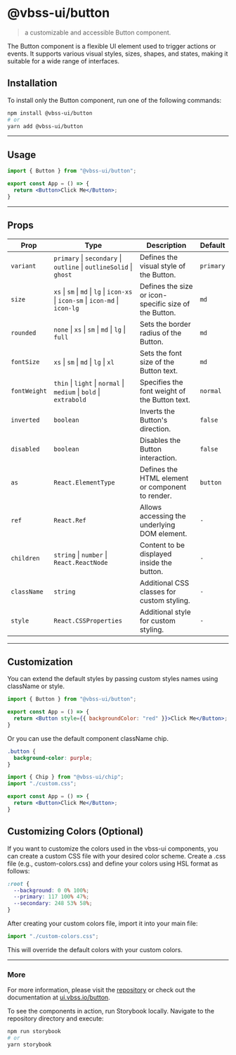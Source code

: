 # @vbss-ui/button

> a customizable and accessible Button component.

The Button component is a flexible UI element used to trigger actions or events. It supports various visual styles, sizes, shapes, and states, making it suitable for a wide range of interfaces.

## **Installation**

To install only the Button component, run one of the following commands:

```bash
npm install @vbss-ui/button
# or
yarn add @vbss-ui/button
```

---

## **Usage**

```jsx
import { Button } from "@vbss-ui/button";

export const App = () => {
  return <Button>Click Me</Button>;
}
```

---

## **Props**

| Prop         | Type                                                                             | Description                                           | Default   |
|--------------|----------------------------------------------------------------------------------|-------------------------------------------------------|-----------|
| `variant`    | `primary` \| `secondary` \| `outline` \| `outlineSolid` \| `ghost`               | Defines the visual style of the Button.               | `primary` |
| `size`       | `xs` \| `sm` \| `md` \| `lg` \| `icon-xs` \| `icon-sm` \| `icon-md` \| `icon-lg` | Defines the size or icon-specific size of the Button. | `md`      |
| `rounded`    | `none` \| `xs` \| `sm` \| `md` \| `lg` \| `full`                                 | Sets the border radius of the Button.                 | `md`      |
| `fontSize`   | `xs` \| `sm` \| `md` \| `lg` \| `xl`                                             | Sets the font size of the Button text.                | `md`      |
| `fontWeight` | `thin` \| `light` \| `normal` \| `medium` \| `bold` \| `extrabold`               | Specifies the font weight of the Button text.         | `normal`  |
| `inverted`   | `boolean`                                                                        | Inverts the Button's direction.                       | `false`   |
| `disabled`   | `boolean`                                                                        | Disables the Button interaction.                      | `false`   |
| `as`         | `React.ElementType`                                                              | Defines the HTML element or component to render.      | `button`  |
| `ref`        | `React.Ref`                                                                      | Allows accessing the underlying DOM element.          | `-`       |
| `children`   | `string` \| `number` \| `React.ReactNode`                                        | Content to be displayed inside the button.            | `-`       |
| `className`  | `string`                                                                         | Additional CSS classes for custom styling.            | `-`       |
| `style`      | `React.CSSProperties`                                                            | Additional style for custom styling.                  | `-`       |

---

## **Customization**

You can extend the default styles by passing custom styles names using className or style.

```jsx
import { Button } from "@vbss-ui/button";

export const App = () => {
  return <Button style={{ backgroundColor: "red" }}>Click Me</Button>;
}
```

Or you can use the default component className chip.

```css
.button {
  background-color: purple;
}
```

```jsx
import { Chip } from "@vbss-ui/chip";
import "./custom.css";

export const App = () => {
  return <Button>Click Me</Button>;
}
```

## **Customizing Colors (Optional)**

If you want to customize the colors used in the vbss-ui components, you can create a custom CSS file with your desired color scheme. Create a .css file (e.g., custom-colors.css) and define your colors using HSL format as follows:

```css
:root {
  --background: 0 0% 100%;
  --primary: 117 100% 47%;
  --secondary: 248 53% 58%;
}
```

After creating your custom colors file, import it into your main file:

```js
import "./custom-colors.css";
```

This will override the default colors with your custom colors.

---

### **More**

For more information, please visit the [repository](https://github.com/vbss-io/vbss-ui) or check out the documentation at [ui.vbss.io/button](https://ui.vbss.io/button).  

To see the components in action, run Storybook locally. Navigate to the repository directory and execute:  

```bash
npm run storybook
# or
yarn storybook
```
